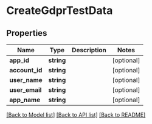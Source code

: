 # CreateGdprTestData

## Properties
Name | Type | Description | Notes
------------ | ------------- | ------------- | -------------
**app_id** | **string** |  | [optional] 
**account_id** | **string** |  | [optional] 
**user_name** | **string** |  | [optional] 
**user_email** | **string** |  | [optional] 
**app_name** | **string** |  | [optional] 

[[Back to Model list]](../README.md#documentation-for-models) [[Back to API list]](../README.md#documentation-for-api-endpoints) [[Back to README]](../README.md)


